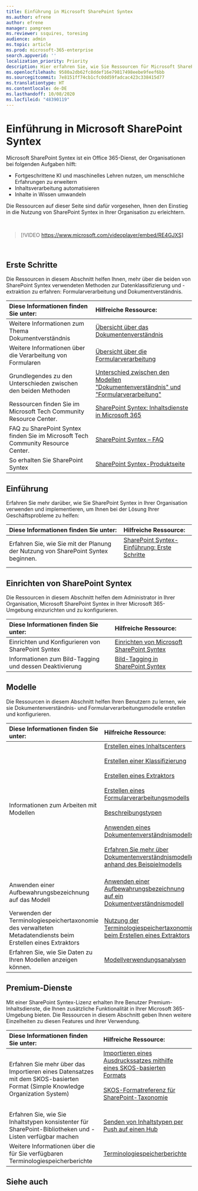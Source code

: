 ```yaml
---
title: Einführung in Microsoft SharePoint Syntex
ms.author: efrene
author: efrene
manager: pamgreen
ms.reviewer: ssquires, toresing
audience: admin
ms.topic: article
ms.prod: microsoft-365-enterprise
search.appverid: ''
localization_priority: Priority
description: Hier erfahren Sie, wie Sie Ressourcen für Microsoft SharePoint Syntex finden.
ms.openlocfilehash: 9580a2db62fc8ddef16e79817498eebe9feef6bb
ms.sourcegitcommit: 7e8151ff74cb1cfc0dd59fadcac423c338415d77
ms.translationtype: HT
ms.contentlocale: de-DE
ms.lasthandoff: 10/08/2020
ms.locfileid: "48390119"
---
```

# <a name="introduction-to-microsoft-sharepoint-syntex"></a>Einführung in Microsoft SharePoint Syntex

Microsoft SharePoint Syntex ist ein Office 365-Dienst, der Organisationen bei folgenden Aufgaben hilft:

- Fortgeschrittene KI und maschinelles Lehren nutzen, um menschliche Erfahrungen zu erweitern
- Inhaltsverarbeitung automatisieren
- Inhalte in Wissen umwandeln

Die Ressourcen auf dieser Seite sind dafür vorgesehen, Ihnen den Einstieg in die Nutzung von SharePoint Syntex in Ihrer Organisation zu erleichtern.

</br>

> [!VIDEO https://www.microsoft.com/videoplayer/embed/RE4GJXS] 

</br>

## <a name="get-started"></a>Erste Schritte

Die Ressourcen in diesem Abschnitt helfen Ihnen, mehr über die beiden von SharePoint Syntex verwendeten Methoden zur Datenklassifizierung und -extraktion zu erfahren: Formularverarbeitung und Dokumentverständnis.

| Diese Informationen finden Sie unter: | Hilfreiche Ressource: |
|:-----|:-----|
|Weitere Informationen zum Thema Dokumentverständnis|[Übersicht über das Dokumentenverständnis](https://docs.microsoft.com/microsoft-365/contentunderstanding/document-understanding-overview)|
|Weitere Informationen über die Verarbeitung von Formularen|[Übersicht über die Formularverarbeitung](https://docs.microsoft.com/microsoft-365/contentunderstanding/form-processing-overview)|
|Grundlegendes zu den Unterschieden zwischen den beiden Methoden|[Unterschied zwischen den Modellen "Dokumentenverständnis" und "Formularverarbeitung"](https://docs.microsoft.com/microsoft-365/contentunderstanding/difference-between-document-understanding-and-form-processing-model)|
|Ressourcen finden Sie im Microsoft Tech Community Resource Center.|[SharePoint Syntex: Inhaltsdienste in Microsoft 365](https://resources.techcommunity.microsoft.com/sharepoint-syntex/)|
|FAQ zu SharePoint Syntex finden Sie im Microsoft Tech Community Resource Center. |[SharePoint Syntex – FAQ](https://resources.techcommunity.microsoft.com/project-cortex-microsoft-365/faq/)|
|So erhalten Sie SharePoint Syntex |[SharePoint Syntex-Produktseite](https://www.microsoft.com/microsoft-365/enterprise/sharepoint-syntex)|

## <a name="adoption"></a>Einführung

Erfahren Sie mehr darüber, wie Sie SharePoint Syntex in Ihrer Organisation verwenden und implementieren, um Ihnen bei der Lösung Ihrer Geschäftsprobleme zu helfen:  

| Diese Informationen finden Sie unter: | Hilfreiche Ressource: |
|:-----|:-----|
|Erfahren Sie, wie Sie mit der Planung der Nutzung von SharePoint Syntex beginnen. |[SharePoint Syntex-Einführung: Erste Schritte](https://docs.microsoft.com/microsoft-365/contentunderstanding/adoption-getstarted)<br><br>|  

## <a name="set-up-sharepoint-syntex"></a>Einrichten von SharePoint Syntex

Die Ressourcen in diesem Abschnitt helfen dem Administrator in Ihrer Organisation, Microsoft SharePoint Syntex in Ihrer Microsoft 365-Umgebung einzurichten und zu konfigurieren.

| Diese Informationen finden Sie unter: | Hilfreiche Ressource: |
|:-----|:-----|
|Einrichten und Konfigurieren von SharePoint Syntex|[Einrichten von Microsoft SharePoint Syntex](https://docs.microsoft.com/microsoft-365/contentunderstanding/set-up-content-understanding)|
|Informationen zum Bild-Tagging und dessen Deaktivierung|[Bild-Tagging in SharePoint Syntex](https://docs.microsoft.com/microsoft-365/contentunderstanding/image-tagging)|

## <a name="models"></a>Modelle

Die Ressourcen in diesem Abschnitt helfen Ihren Benutzern zu lernen, wie sie Dokumentenverständnis- und Formularverarbeitungsmodelle erstellen und konfigurieren.

| Diese Informationen finden Sie unter: | Hilfreiche Ressource: |
|:-----|:-----|
|Informationen zum Arbeiten mit Modellen|[Erstellen eines Inhaltscenters](https://docs.microsoft.com/microsoft-365/contentunderstanding/create-a-content-center)<br><br>[Erstellen einer Klassifizierung](https://docs.microsoft.com/microsoft-365/contentunderstanding/create-a-classifier)<br><br>[Erstellen eines Extraktors](https://docs.microsoft.com/microsoft-365/contentunderstanding/create-an-extractor)<br><br>[Erstellen eines Formularverarbeitungsmodells](https://docs.microsoft.com/microsoft-365/contentunderstanding/create-a-form-processing-model)<br><br>[Beschreibungstypen](https://docs.microsoft.com/microsoft-365/contentunderstanding/form-processing-overview)<br><br>[Anwenden eines Dokumentenverständnismodells](https://docs.microsoft.com/microsoft-365/contentunderstanding/apply-a-model)<br><br>[Erfahren Sie mehr über Dokumentenverständnismodelle anhand des Beispielmodells](https://docs.microsoft.com/microsoft-365/contentunderstanding/learn-about-document-understanding-models-through-the-sample-model)<br><br>|
|Anwenden einer Aufbewahrungsbezeichnung auf das Modell|[Anwenden einer Aufbewahrungsbezeichnung auf ein Dokumentverständnismodell](https://docs.microsoft.com/microsoft-365/contentunderstanding/apply-a-retention-label-to-a-model)|
|Verwenden der Terminologiespeichertaxonomie des verwalteten Metadatendiensts beim Erstellen eines Extraktors|[Nutzung der Terminologiespeichertaxonomie beim Erstellen eines Extraktors](https://docs.microsoft.com/microsoft-365/contentunderstanding/leverage-term-store-taxonomy)|
|Erfahren Sie, wie Sie Daten zu Ihren Modellen anzeigen können.|[Modellverwendungsanalysen](https://docs.microsoft.com/microsoft-365/contentunderstanding/model-usage-analytics)|

## <a name="premium-services"></a>Premium-Dienste

Mit einer SharePoint Syntex-Lizenz erhalten Ihre Benutzer Premium-Inhaltsdienste, die Ihnen zusätzliche Funktionalität in Ihrer Microsoft 365-Umgebung bieten. Die Ressourcen in diesem Abschnitt geben Ihnen weitere Einzelheiten zu diesen Features und ihrer Verwendung.

| Diese Informationen finden Sie unter: | Hilfreiche Ressource: |
|:-----|:-----|
|Erfahren Sie mehr über das Importieren eines Datensatzes mit dem SKOS-basierten Format (Simple Knowledge Organization System)|[Importieren eines Ausdruckssatzes mithilfe eines SKOS-basierten Formats](https://docs.microsoft.com/microsoft-365/contentunderstanding/import-term-set-skos)<br><br>[SKOS-Formatreferenz für SharePoint-Taxonomie](https://docs.microsoft.com/microsoft-365/contentunderstanding/skos-format-reference)<br><br>|
|Erfahren Sie, wie Sie Inhaltstypen konsistenter für SharePoint-Bibliotheken und -Listen verfügbar machen|[Senden von Inhaltstypen per Push auf einen Hub](https://docs.microsoft.com/microsoft-365/contentunderstanding/push-content-type-to-hub)|
|Weitere Informationen über die für Sie verfügbaren Terminologiespeicherberichte|[Terminologiespeicherberichte](https://docs.microsoft.com/microsoft-365/contentunderstanding/term-store-analytics)|

## <a name="see-also"></a>Siehe auch
